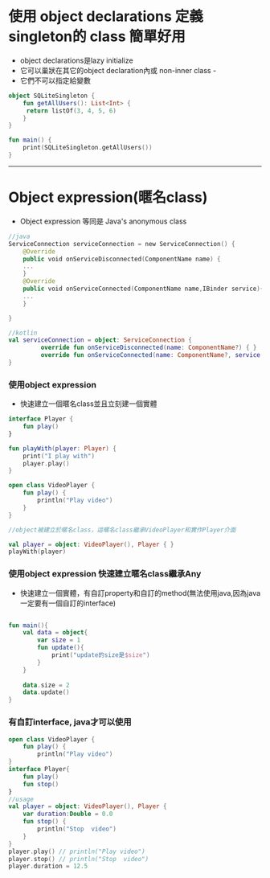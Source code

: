 # 使用 object declarations 定義singleton的 class 簡單好用
- object declarations是lazy initialize
- 它可以巢狀在其它的object declaration內或 non-inner class - 
- 它們不可以指定給變數

```kotlin
object SQLiteSingleton {
	fun getAllUsers(): List<Int> { 
	 return listOf(3, 4, 5, 6)
	}
}

fun main() {
    print(SQLiteSingleton.getAllUsers())
}
```
---
# Object expression(暱名class)
- Object expression 等同是 Java's anonymous class
```kotlin
//java
ServiceConnection serviceConnection = new ServiceConnection() {
	@Override
	public void onServiceDisconnected(ComponentName name) {
	...
	}
	@Override
	public void onServiceConnected(ComponentName name,IBinder service){
	... 
	}

}

//kotlin
val serviceConnection = object: ServiceConnection {
	     override fun onServiceDisconnected(name: ComponentName?) { }
	     override fun onServiceConnected(name: ComponentName?, service: IBinder?) { }
}
```
	
### 使用object expression
- 快速建立一個暱名class並且立刻建一個實體

```kotlin
interface Player {
	fun play()
}

fun playWith(player: Player) {
	print("I play with")
	player.play()
}

open class VideoPlayer {
	fun play() {
	    println("Play video")
	}
}

//object被建立於暱名class，這暱名class繼承VideoPlayer和實作Player介面

val player = object: VideoPlayer(), Player { }
playWith(player)
```
	
### 使用object expression 快速建立暱名class繼承Any
- 快速建立一個實體，有自訂property和自訂的method(無法使用java,因為java一定要有一個自訂的interface)

```kotlin

fun main(){
	val data = object{
		var size = 1
		fun update(){
			print("update的size是$size")
		}		
	}
	
	data.size = 2
	data.update()
}
```
	
### 有自訂interface, java才可以使用

```kotlin
open class VideoPlayer {
	fun play() {
		println("Play video")	
}
interface Player{
	fun play()
	fun stop() 
}
//usage
val player = object: VideoPlayer(), Player {
	var duration:Double = 0.0
	fun stop() {
		println("Stop  video")
	} 
}
player.play() // println("Play video")
player.stop() // println("Stop  video")
player.duration = 12.5
```
   